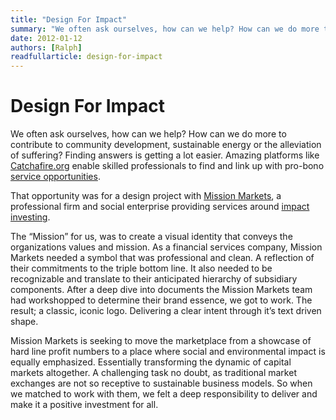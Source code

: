 ```yaml
---
title: "Design For Impact"
summary: "We often ask ourselves, how can we help? How can we do more to contribute to community development, sustainable energy or the alleviation of suffering? Finding answers is getting a lot easier."
date: 2012-01-12
authors: [Ralph]
readfullarticle: design-for-impact
---
```


# Design For Impact

We often ask ourselves, how can we help? How can we do more to contribute to community development, sustainable energy or the alleviation of suffering? Finding answers is getting a lot easier. Amazing platforms like [Catchafire.org](http://www.catchafire.org/) enable skilled professionals to find and link up with pro-bono [service opportunities](http://blog.catchafire.org/2011/08/18/find-your-cause-mission-markets/).

That opportunity was for a design project with [Mission Markets](http://www.missionmarkets.com/), a professional firm and social enterprise providing services around [impact investing](http://en.wikipedia.org/wiki/Impact_investing).

The “Mission” for us, was to create a visual identity that conveys the organizations values and mission. As a financial services company, Mission Markets needed a symbol that was professional and clean. A reflection of their commitments to the triple bottom line. It also needed to be recognizable and translate to their anticipated hierarchy of subsidiary components. After a deep dive into documents the Mission Markets team had workshopped to determine their brand essence, we got to work. The result; a classic, iconic logo. Delivering a clear intent through it’s text driven shape.

Mission Markets is seeking to move the marketplace from a showcase of hard line profit numbers to a place where social and environmental impact is equally emphasized. Essentially transforming the dynamic of capital markets altogether. A challenging task no doubt, as traditional market exchanges are not so receptive to sustainable business models. So when we matched to work with them, we felt a deep responsibility to deliver and make it a positive investment for all.
